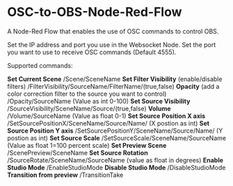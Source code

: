 # OSC-to-OBS-Node-Red-Flow
A Node-Red Flow that enables the use of OSC commands to control OBS. 

Set the IP address and port you use in the Websocket Node. Set the port you want to use to receive OSC commands (Default 4555).

Supported commands:

**Set Current Scene** /Scene/SceneName
**Set Filter Visibility** (enable/disable filters) /FilterVisibility/SourceName/FilterName/(true,false)
**Opacity** (add a color correction filter to the source you want to control) /Opacity/SourceName (Value as int 0-100)
**Set Source Visibility** /SourceVisibility/SceneName/Source/(true,false)
**Volume** /Volume/SourceName (Value as float 0-1)
**Set Source Position X axis** /SetSourcePositionX/SceneName/Source/Name/ (X postion as int) 
**Set Source Position Y axis** /SetSourcePositionY/SceneName/Source/Name/ (Y postion as int) 
**Set Source Scale** /SetSourceScale/SceneName/SourceName (Value as float 1=100 percent scale)
**Set Preview Scene** /ScenePreview/SceneName
**Set Source Rotation** /SourceRotate/SceneName/SourceName (value as float in degrees)
**Enable Studio Mode** /EnableStudioMode
**Disable Studio Mode** /DisableStudioMode
**Transition from preview** /TransitionTake

